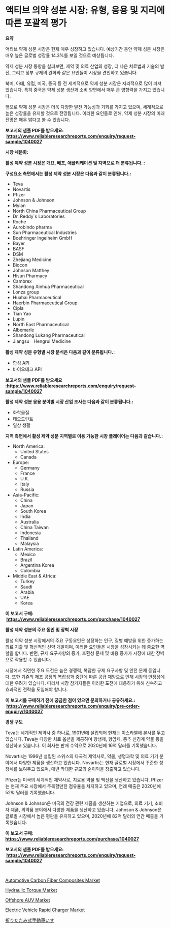 <p><h1>액티브 의약 성분 시장: 유형, 응용 및 지리에 따른 포괄적 평가</h1></p><p><strong>요약</strong></p>
<p><p>액티브 약제 성분 시장은 현재 매우 성장하고 있습니다. 예상기간 동안 약제 성분 시장은 매우 높은 글로벌 성장률 14.3%를 보일 것으로 예상됩니다.</p><p>약제 성분 시장 동향을 살펴보면, 제약 및 의료 산업의 성장, 더 나은 치료법과 기술의 발전, 그리고 정부 규제의 완화와 같은 요인들이 시장을 견인하고 있습니다.</p><p>북미, 아태, 유럽, 미국, 중국 등 전 세계적으로 약제 성분 시장은 지리적으로 많이 퍼져 있습니다. 특히 중국은 약제 성분 생산과 소비 양면에서 매우 큰 영향력을 가지고 있습니다.</p><p>앞으로 약제 성분 시장은 더욱 다양한 발전 가능성과 기회를 가지고 있으며, 세계적으로 높은 성장률을 유지할 것으로 전망됩니다. 이러한 요인들로 인해, 약제 성분 시장의 미래 전망은 매우 밝다고 볼 수 있습니다.</p></p>
<p><strong>보고서의 샘플 PDF를 받으세요: &nbsp;<a href="https://www.reliableresearchreports.com/enquiry/request-sample/1040027">https://www.reliableresearchreports.com/enquiry/request-sample/1040027</a></strong></p>
<p><strong>시장 세분화:</strong></p>
<p><strong> 활성 제약 성분 시장은 개요, 배포, 애플리케이션 및 지역으로 더 분류됩니다. :</strong></p>
<p><strong>구성요소 측면에서는 활성 제약 성분 시장은 다음과 같이 분류됩니다.:</strong></p>
<p><ul><li>Teva</li><li>Novartis</li><li>Pfizer</li><li>Johnson & Johnson</li><li>Mylan</li><li>North China Pharmaceutical Group</li><li>Dr. Reddy`s Laboratories</li><li>Roche</li><li>Aurobindo pharma</li><li>Sun Pharmaceutical Industries</li><li>Boehringer Ingelheim GmbH</li><li>Bayer</li><li>BASF</li><li>DSM</li><li>Zhejiang Medicine</li><li>Biocon</li><li>Johnson Matthey</li><li>Hisun Pharmacy</li><li>Cambrex</li><li>Shandong Xinhua Pharmaceutical</li><li>Lonza group</li><li>Huahai Pharmaceutical</li><li>Haerbin Pharmaceutical Group</li><li>Cipla</li><li>Tian Yao</li><li>Lupin</li><li>North East Pharmaceutical</li><li>Albemarle</li><li>Shandong Lukang Pharmaceutical</li><li>Jiangsu　Hengrui Medicine</li></ul></p>
<p><strong> 활성 제약 성분 유형별 시장 분석은 다음과 같이 분류됩니다.:</strong></p>
<p><ul><li>합성 API</li><li>바이오테크 API</li></ul></p>
<p><strong>보고서의 샘플 PDF를 받으세요 :<a href="https://www.reliableresearchreports.com/enquiry/request-sample/1040027">https://www.reliableresearchreports.com/enquiry/request-sample/1040027</a></strong></p>
<p><strong> 활성 제약 성분 응용 분야별 시장 산업 조사는 다음과 같이 분류됩니다.:</strong></p>
<p><ul><li>화학물질</li><li>데오드란트</li><li>일상 생활</li></ul></p>
<p><strong>지역 측면에서 활성 제약 성분 지역별로 이용 가능한 시장 플레이어는 다음과 같습니다.:</strong></p>
<p><ul>
    <li>
        North America:
        <ul>
            <li>United States</li>
            <li>Canada</li>
        </ul>
    </li>
    <li>
        Europe:
        <ul>
            <li>Germany</li>
            <li>France</li>
            <li>U.K.</li>
            <li>Italy</li>
            <li>Russia</li>
        </ul>
    </li>
    <li>
        Asia-Pacific:
        <ul>
            <li>China</li>
            <li>Japan</li>
            <li>South Korea</li>
            <li>India</li>
            <li>Australia</li>
            <li>China Taiwan</li>
            <li>Indonesia</li>
            <li>Thailand</li>
            <li>Malaysia</li>
        </ul>
    </li>
    <li>
        Latin America:
        <ul>
            <li>Mexico</li>
            <li>Brazil</li>
            <li>Argentina Korea</li>
            <li>Colombia</li>
        </ul>
    </li>
    <li>
        Middle East & Africa:
        <ul>
            <li>Turkey</li>
            <li>Saudi</li>
            <li>Arabia</li>
            <li>UAE</li>
            <li>Korea</li>
        </ul>
    </li>
    </ul></p>
<p><strong>이 보고서 구매: &nbsp;<a href="https://www.reliableresearchreports.com/purchase/1040027">https://www.reliableresearchreports.com/purchase/1040027</a></strong></p>
<p><strong>활성 제약 성분의 주요 동인 및 장벽 시장</strong></p>
<p><p>활성 의약 성분 시장에서의 주요 구동요인은 성장하는 인구, 질병 예방을 위한 증가하는 의료 지출 및 혁신적인 신약 개발이며, 이러한 요인들은 시장을 성장시키는 데 중요한 역할을 합니다. 반면, 규제 요구사항의 증가, 호환성 문제 및 비용 증가가 시장에 대한 장벽으로 작용할 수 있습니다.</p><p>시장에서 직면한 주요 도전은 높은 경쟁력, 복잡한 규제 요구사항 및 안전 문제 등입니다. 또한 기존의 제조 공정의 복잡성과 중단에 따른 공급 재앙으로 인해 시장의 안정성에 대한 우려가 있습니다. 따라서 시장 참가자들은 이러한 도전에 대응하기 위해 신속하고 효과적인 전략을 도입해야 합니다.</p></p>
<p><strong>이 보고서를 구매하기 전에 궁금한 점이 있으면 문의하거나 공유하세요.: &nbsp;<a href="https://www.reliableresearchreports.com/enquiry/pre-order-enquiry/1040027">https://www.reliableresearchreports.com/enquiry/pre-order-enquiry/1040027</a></strong></p>
<p><strong>경쟁 구도</strong></p>
<p><p>Teva는 세계적인 제약사 중 하나로, 1901년에 설립되어 현재는 이스라엘에 본사를 두고 있습니다. Teva는 다양한 치료 옵션을 제공하며 항생제, 항암제, 중추 신경계 약물 등을 생산하고 있습니다. 이 회사는 판매 수익으로 2020년에 16억 달러를 기록했습니다.</p><p>Novartis는 1996년 설립된 스위스의 다국적 제약사로, 약물, 생명과학 및 의료 기기 분야에서 다양한 제품을 생산하고 있습니다. Novartis는 현재 글로벌 시장에서 꾸준한 성장세를 보여주고 있으며, 매년 막대한 규모의 순이익을 창출하고 있습니다.</p><p>Pfizer는 미국의 세계적인 제약사로, 치료용 약물 및 백신을 생산하고 있습니다. Pfizer는 현재 주요 시장에서 주목할만한 점유율을 차지하고 있으며, 연례 매출은 2020년에 52억 달러를 기록했습니다.</p><p>Johnson & Johnson은 미국의 건강 관련 제품을 생산하는 기업으로, 의료 기기, 소비자 제품, 의약품 분야에서 다양한 제품을 생산하고 있습니다. Johnson & Johnson은 글로벌 시장에서 높은 평판을 유지하고 있으며, 2020년에 82억 달러의 연간 매출을 기록했습니다.</p></p>
<p><strong>이 보고서 구매: &nbsp; <a href="https://www.reliableresearchreports.com/purchase/1040027">https://www.reliableresearchreports.com/purchase/1040027</a></strong></p>
<p><strong>보고서의 샘플 PDF를 받으세요: &nbsp;<a href="https://www.reliableresearchreports.com/enquiry/request-sample/1040027">https://www.reliableresearchreports.com/enquiry/request-sample/1040027</a></strong><strong></strong></p>
<p>&nbsp;</p>
<p><p><a href="https://flame-sidecar-702.notion.site/Automotive-Carbon-Fiber-Composites-Market-Challenges-Opportunities-and-Growth-Drivers-and-Major-M-176c16f1a3de40c1af3ea79cbce846c0">Automotive Carbon Fiber Composites Market</a></p><p><a href="https://view.publitas.com/reportprime-1/hydraulic-torque-market-a-comprehensive-report-of-its-market-share-growth-trends-2024-2031/">Hydraulic Torque Market</a></p><p><a href="https://view.publitas.com/reportprime-1/offshore-auv-market-size-market-share-and-global-market-analysis-report-2024-2031/">Offshore AUV Market</a></p><p><a href="https://issuu.com/reportprime-2/docs/electric-vehicle-rapid-charger-market-size-2030.pp">Electric Vehicle Rapid Charger Market</a></p><p><a href="https://github.com/ycmtqqhvk3273/Market-Research-Report-List-1/blob/main/32013874659.md">折りたたみ式手動車いす</a></p></p>